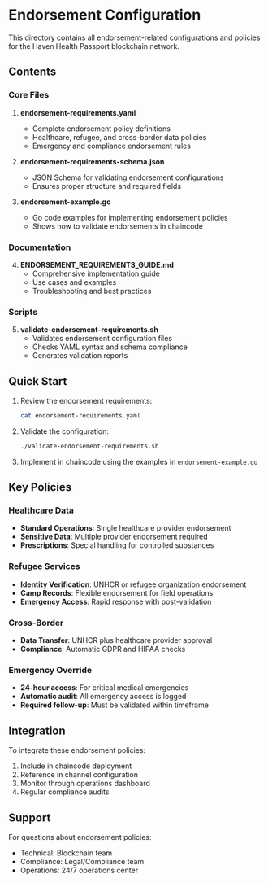 # Endorsement Configuration

This directory contains all endorsement-related configurations and policies for the Haven Health Passport blockchain network.

## Contents

### Core Files

1. **endorsement-requirements.yaml**
   - Complete endorsement policy definitions
   - Healthcare, refugee, and cross-border data policies
   - Emergency and compliance endorsement rules

2. **endorsement-requirements-schema.json**
   - JSON Schema for validating endorsement configurations
   - Ensures proper structure and required fields

3. **endorsement-example.go**
   - Go code examples for implementing endorsement policies
   - Shows how to validate endorsements in chaincode

### Documentation

4. **ENDORSEMENT_REQUIREMENTS_GUIDE.md**
   - Comprehensive implementation guide
   - Use cases and examples
   - Troubleshooting and best practices

### Scripts

5. **validate-endorsement-requirements.sh**
   - Validates endorsement configuration files
   - Checks YAML syntax and schema compliance
   - Generates validation reports

## Quick Start

1. Review the endorsement requirements:
   ```bash
   cat endorsement-requirements.yaml
   ```

2. Validate the configuration:
   ```bash
   ./validate-endorsement-requirements.sh
   ```

3. Implement in chaincode using the examples in `endorsement-example.go`

## Key Policies

### Healthcare Data
- **Standard Operations**: Single healthcare provider endorsement
- **Sensitive Data**: Multiple provider endorsement required
- **Prescriptions**: Special handling for controlled substances

### Refugee Services
- **Identity Verification**: UNHCR or refugee organization endorsement
- **Camp Records**: Flexible endorsement for field operations
- **Emergency Access**: Rapid response with post-validation

### Cross-Border
- **Data Transfer**: UNHCR plus healthcare provider approval
- **Compliance**: Automatic GDPR and HIPAA checks

### Emergency Override
- **24-hour access**: For critical medical emergencies
- **Automatic audit**: All emergency access is logged
- **Required follow-up**: Must be validated within timeframe

## Integration

To integrate these endorsement policies:

1. Include in chaincode deployment
2. Reference in channel configuration
3. Monitor through operations dashboard
4. Regular compliance audits

## Support

For questions about endorsement policies:
- Technical: Blockchain team
- Compliance: Legal/Compliance team
- Operations: 24/7 operations center
